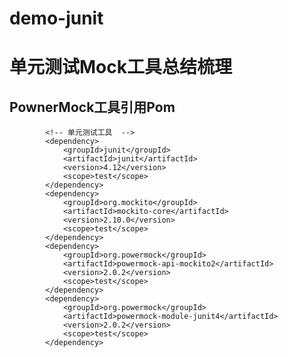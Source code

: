 demo-junit
====


# 单元测试Mock工具总结梳理

## PownerMock工具引用Pom

            <!-- 单元测试工具  -->
            <dependency>
                <groupId>junit</groupId>
                <artifactId>junit</artifactId>
                <version>4.12</version>
                <scope>test</scope>
            </dependency>
            <dependency>
                <groupId>org.mockito</groupId>
                <artifactId>mockito-core</artifactId>
                <version>2.10.0</version>
                <scope>test</scope>
            </dependency>
            <dependency>
                <groupId>org.powermock</groupId>
                <artifactId>powermock-api-mockito2</artifactId>
                <version>2.0.2</version>
                <scope>test</scope>
            </dependency>
            <dependency>
                <groupId>org.powermock</groupId>
                <artifactId>powermock-module-junit4</artifactId>
                <version>2.0.2</version>
                <scope>test</scope>
            </dependency>


